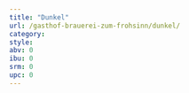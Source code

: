```yaml
---
title: "Dunkel"
url: /gasthof-brauerei-zum-frohsinn/dunkel/
category: 
style: 
abv: 0
ibu: 0
srm: 0
upc: 0
---
```


